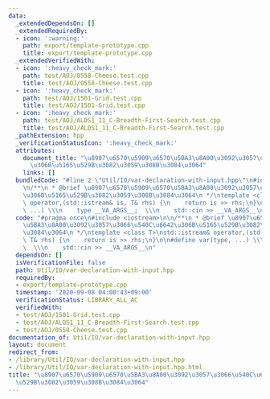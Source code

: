 ```yaml
---
data:
  _extendedDependsOn: []
  _extendedRequiredBy:
  - icon: ':warning:'
    path: export/template-prototype.cpp
    title: export/template-prototype.cpp
  _extendedVerifiedWith:
  - icon: ':heavy_check_mark:'
    path: test/AOJ/0558-Cheese.test.cpp
    title: test/AOJ/0558-Cheese.test.cpp
  - icon: ':heavy_check_mark:'
    path: test/AOJ/1501-Grid.test.cpp
    title: test/AOJ/1501-Grid.test.cpp
  - icon: ':heavy_check_mark:'
    path: test/AOJ/ALDS1_11_C-Breadth-First-Search.test.cpp
    title: test/AOJ/ALDS1_11_C-Breadth-First-Search.test.cpp
  _pathExtension: hpp
  _verificationStatusIcon: ':heavy_check_mark:'
  attributes:
    document_title: "\u8907\u6570\u5909\u6570\u5BA3\u8A00\u3092\u3057\u3066\u540C\u6642\
      \u306B\u5165\u529B\u3082\u3059\u308B\u3084\u3064"
    links: []
  bundledCode: "#line 2 \"Util/IO/var-declaration-with-input.hpp\"\n#include <iostream>\n\
    \n/**\n * @brief \u8907\u6570\u5909\u6570\u5BA3\u8A00\u3092\u3057\u3066\u540C\u6642\
    \u306B\u5165\u529B\u3082\u3059\u308B\u3084\u3064\n */\ntemplate <class T>\nstd::istream&\
    \ operator,(std::istream& is, T& rhs) {\n    return is >> rhs;\n}\n\n#define var(type,\
    \ ...) \\\n    type __VA_ARGS__;  \\\n    std::cin >> __VA_ARGS__\n"
  code: "#pragma once\n#include <iostream>\n\n/**\n * @brief \u8907\u6570\u5909\u6570\
    \u5BA3\u8A00\u3092\u3057\u3066\u540C\u6642\u306B\u5165\u529B\u3082\u3059\u308B\
    \u3084\u3064\n */\ntemplate <class T>\nstd::istream& operator,(std::istream& is,\
    \ T& rhs) {\n    return is >> rhs;\n}\n\n#define var(type, ...) \\\n    type __VA_ARGS__;\
    \  \\\n    std::cin >> __VA_ARGS__\n"
  dependsOn: []
  isVerificationFile: false
  path: Util/IO/var-declaration-with-input.hpp
  requiredBy:
  - export/template-prototype.cpp
  timestamp: '2020-09-08 04:00:43+09:00'
  verificationStatus: LIBRARY_ALL_AC
  verifiedWith:
  - test/AOJ/1501-Grid.test.cpp
  - test/AOJ/ALDS1_11_C-Breadth-First-Search.test.cpp
  - test/AOJ/0558-Cheese.test.cpp
documentation_of: Util/IO/var-declaration-with-input.hpp
layout: document
redirect_from:
- /library/Util/IO/var-declaration-with-input.hpp
- /library/Util/IO/var-declaration-with-input.hpp.html
title: "\u8907\u6570\u5909\u6570\u5BA3\u8A00\u3092\u3057\u3066\u540C\u6642\u306B\u5165\
  \u529B\u3082\u3059\u308B\u3084\u3064"
---
```

